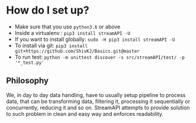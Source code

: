 # How do I set up?

* Make sure that you use `python3.6` or above
* Inside a virtualenv            : `pip3 install streamAPI -U`
* If you want to install globally: `sudo -H pip3 install streamAPI -U`
* To install via git: `pip3 install git+https://github.com/ShivKJ/Basics.git@master`
* To run test: `python -m unittest discover -s src/streamAPI/test/ -p '*_test.py'`

## Philosophy

We, in day to day data handling, have to usually setup pipeline to process
data, that can be transforming data, filtering it, processing it sequentially
or concurrently, reducing it and so on. StreamAPI attempts to provide solution to such problem in
clean and easy way and enforces readability. 
